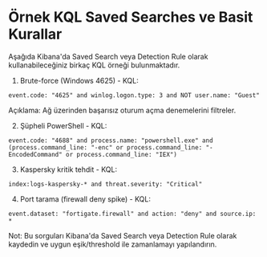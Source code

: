 # Örnek KQL Saved Searches ve Basit Kurallar

Aşağıda Kibana'da Saved Search veya Detection Rule olarak kullanabileceğiniz birkaç KQL örneği bulunmaktadır.

1) Brute-force (Windows 4625) - KQL:
```
event.code: "4625" and winlog.logon.type: 3 and NOT user.name: "Guest"
```
Açıklama: Ağ üzerinden başarısız oturum açma denemelerini filtreler.

2) Şüpheli PowerShell - KQL:
```
event.code: "4688" and process.name: "powershell.exe" and (process.command_line: "-enc" or process.command_line: "-EncodedCommand" or process.command_line: "IEX")
```

3) Kaspersky kritik tehdit - KQL:
```
index:logs-kaspersky-* and threat.severity: "Critical"
```

4) Port tarama (firewall deny spike) - KQL:
```
event.dataset: "fortigate.firewall" and action: "deny" and source.ip: *
```

Not: Bu sorguları Kibana'da Saved Search veya Detection Rule olarak kaydedin ve uygun eşik/threshold ile zamanlamayı yapılandırın.
